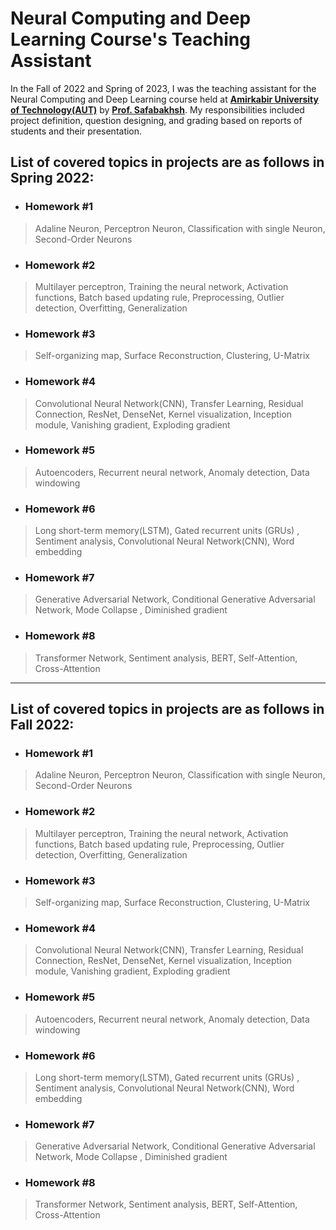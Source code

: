 # Neural Computing and Deep Learning Course's Teaching Assistant
In the Fall of 2022 and Spring of 2023, I was the teaching assistant for the Neural Computing and Deep Learning course held at **[Amirkabir University of Technology(AUT)](https://aut.ac.ir/en)** by **[Prof. Safabakhsh](https://scholar.google.com/citations?user=zFsdqo8AAAAJ&hl=en)**. My responsibilities included project definition, question designing, and grading based on reports of students and their presentation.

## List of covered topics in projects are as follows in Spring 2022:
- ### Homework #1
> Adaline Neuron, Perceptron Neuron, Classification with single Neuron, Second-Order Neurons
- ### Homework #2
> Multilayer perceptron, Training the neural network, Activation functions, Batch based updating rule, Preprocessing, Outlier detection, Overfitting, Generalization
- ### Homework #3
> Self-organizing map, Surface Reconstruction, Clustering, U-Matrix
- ### Homework #4
> Convolutional Neural Network(CNN), Transfer Learning, Residual Connection, ResNet, DenseNet, Kernel visualization, Inception module, Vanishing gradient, Exploding gradient
- ### Homework #5
> Autoencoders, Recurrent neural network, Anomaly detection, Data windowing
- ### Homework #6
> Long short-term memory(LSTM), Gated recurrent units (GRUs) , Sentiment analysis, Convolutional Neural Network(CNN), Word embedding
- ### Homework #7
> Generative Adversarial Network, Conditional Generative Adversarial Network, Mode Collapse , Diminished gradient
- ### Homework #8
> Transformer Network, Sentiment analysis, BERT, Self-Attention, Cross-Attention


--- 

## List of covered topics in projects are as follows in Fall 2022:
- ### Homework #1
> Adaline Neuron, Perceptron Neuron, Classification with single Neuron, Second-Order Neurons
- ### Homework #2
> Multilayer perceptron, Training the neural network, Activation functions, Batch based updating rule, Preprocessing, Outlier detection, Overfitting, Generalization
- ### Homework #3
> Self-organizing map, Surface Reconstruction, Clustering, U-Matrix
- ### Homework #4
> Convolutional Neural Network(CNN), Transfer Learning, Residual Connection, ResNet, DenseNet, Kernel visualization, Inception module, Vanishing gradient, Exploding gradient
- ### Homework #5
> Autoencoders, Recurrent neural network, Anomaly detection, Data windowing
- ### Homework #6
> Long short-term memory(LSTM), Gated recurrent units (GRUs) , Sentiment analysis, Convolutional Neural Network(CNN), Word embedding
- ### Homework #7
> Generative Adversarial Network, Conditional Generative Adversarial Network, Mode Collapse , Diminished gradient
- ### Homework #8
> Transformer Network, Sentiment analysis, BERT, Self-Attention, Cross-Attention


